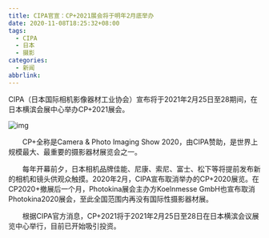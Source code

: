 ```yaml
---
title: CIPA官宣：CP+2021展会将于明年2月底举办
date: 2020-11-08T18:25:32+08:00
tags:
  - CIPA
  - 日本
  - 摄影
categories:
  - 新闻
abbrlink:
---
```


CIPA（日本国际相机影像器材工业协会）宣布将于2021年2月25日至28期间，在日本横滨会展中心举办CP+2021展会。

![img](https://cdn.jsdelivr.net/gh/yakeing/Documentation@main/Hexo/images/ae09-kcieyvz9081034.jpg)

　　CP+全称是Camera &amp; Photo Imaging Show 2020，由CIPA赞助，是世界上规模最大、最重要的摄影器材展览会之一。

　　每年开幕前夕，日本相机品牌佳能、尼康、索尼、富士、松下等将提前发布新的相机和镜头供观众触摸。2020年2月，CIPA宣布取消举办的CP+2020展览。在CP2020+撤展后一个月，Photokina展会主办方Koelnmesse GmbH也宣布取消Photokina2020展会，至此全国范围内再没有国际性摄影器材展。

　　根据CIPA官方消息，CP+2021将于2021年2月25日至28日在日本横滨会议展览中心举行，目前已开始吸引投资。